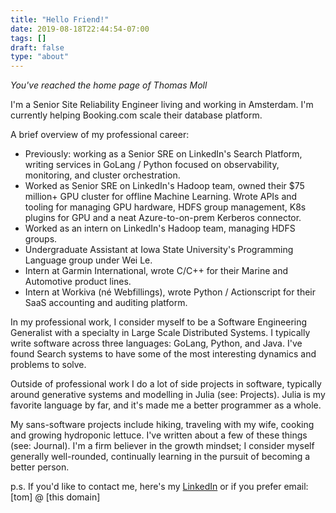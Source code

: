 ```yaml
---
title: "Hello Friend!"
date: 2019-08-18T22:44:54-07:00
tags: []
draft: false
type: "about"
---
```


_You've reached the home page of Thomas Moll_

I'm a Senior Site Reliability Engineer living and working in Amsterdam. I'm currently helping Booking.com scale their database platform.

A brief overview of my professional career:
- Previously: working as a Senior SRE on LinkedIn's Search Platform, writing services in GoLang / Python focused on observability, monitoring, and cluster orchestration.
- Worked as Senior SRE on LinkedIn's Hadoop team, owned their $75 million+ GPU cluster for offline Machine Learning. Wrote APIs and tooling for managing GPU hardware, HDFS group management, K8s plugins for GPU and a neat Azure-to-on-prem Kerberos connector.
- Worked as an intern on LinkedIn's Hadoop team, managing HDFS groups.
- Undergraduate Assistant at Iowa State University's Programming Language group under Wei Le.
- Intern at Garmin International, wrote C/C++ for their Marine and Automotive product lines.
- Intern at Workiva (né Webfillings), wrote Python / Actionscript for their SaaS accounting and auditing platform.

In my professional work, I consider myself to be a Software Engineering Generalist with a specialty in Large Scale Distributed Systems. I typically write software across three languages: GoLang, Python, and Java. I've found Search systems to have some of the most interesting dynamics and problems to solve.

Outside of professional work I do a lot of side projects in software, typically around generative systems and modelling in Julia (see: Projects). Julia is my favorite language by far, and it's made me a better programmer as a whole.

My sans-software projects include hiking, traveling with my wife, cooking and growing hydroponic lettuce. I've written about a few of these things (see: Journal). I'm a firm believer in the growth mindset; I consider myself generally well-rounded, continually learning in the pursuit of becoming a better person.


<p class="f5">p.s. If you'd like to contact me, here's my <a href="https://www.linkedin.com/in/thomasmoll/">LinkedIn</a> or if you prefer email: [tom] @ [this domain]<p>





